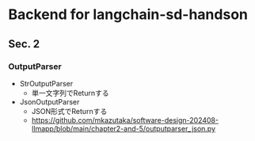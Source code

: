 # Backend for langchain-sd-handson

## Sec. 2
### OutputParser
- StrOutputParser
  - 単一文字列でReturnする
- JsonOutputParser
  - JSON形式でReturnする
  - https://github.com/mkazutaka/software-design-202408-llmapp/blob/main/chapter2-and-5/outputparser_json.py


